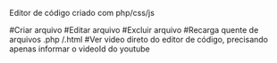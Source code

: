 Editor de código criado com php/css/js

#Criar arquivo
#Editar arquivo
#Excluir arquivo
#Recarga quente de arquivos .php /.html
#Ver video direto do editor de código, precisando apenas informar o videoId do youtube
